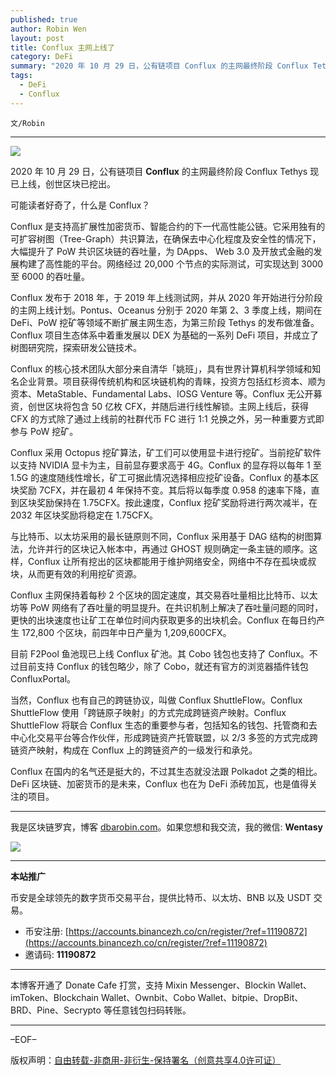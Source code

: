 ```yaml
---
published: true
author: Robin Wen
layout: post
title: Conflux 主网上线了
category: DeFi
summary: "2020 年 10 月 29 日，公有链项目 Conflux 的主网最终阶段 Conflux Tethys 现已上线，创世区块已挖出。目前 F2Pool 鱼池现已上线 Conflux 矿池。其 Cobo 钱包也支持了 Conflux。不过目前支持 Conflux 的钱包略少，除了 Cobo，就还有官方的浏览器插件钱包 ConfluxPortal。Conflux 在国内的名气还是挺大的，不过其生态就没法跟 Polkadot 之类的相比。DeFi 区块链、加密货币的是未来，Conflux 也在为 DeFi 添砖加瓦，也是值得关注的项目。"
tags:
  - DeFi
  - Conflux
---
```


`文/Robin`

***

![](https://cdn.dbarobin.com/u304o62.png)

2020 年 10 月 29 日，公有链项目 **Conflux** 的主网最终阶段 Conflux Tethys 现已上线，创世区块已挖出。

可能读者好奇了，什么是 Conflux？

Conflux 是支持高扩展性加密货币、智能合约的下一代高性能公链。它采用独有的可扩容树图（Tree-Graph）共识算法，在确保去中心化程度及安全性的情况下，大幅提升了 PoW 共识区块链的吞吐量，为 DApps、 Web 3.0 及开放式金融的发展构建了高性能的平台。网络经过 20,000 个节点的实际测试，可实现达到 3000 至 6000 的吞吐量。

Conflux 发布于 2018 年，于 2019 年上线测试网，并从 2020 年开始进行分阶段的主网上线计划。Pontus、Oceanus 分别于 2020 年第 2、3 季度上线，期间在 DeFi、PoW 挖矿等领域不断扩展主网生态，为第三阶段 Tethys 的发布做准备。Conflux 项目生态体系中着重发展以 DEX 为基础的一系列 DeFi 项目，并成立了树图研究院，探索研发公链技术。

Conflux 的核心技术团队大部分来自清华「姚班」，具有世界计算机科学领域和知名企业背景。项目获得传统机构和区块链机构的青睐，投资方包括红杉资本、顺为资本、MetaStable、Fundamental Labs、IOSG Venture 等。Conflux 无公开募资，创世区块将包含 50 亿枚 CFX，并随后进行线性解锁。主网上线后，获得 CFX 的方式除了通过上线前的社群代币 FC 进行 1:1 兑换之外，另一种重要方式即参与 PoW 挖矿。

Conflux 采用 Octopus 挖矿算法，矿工们可以使用显卡进行挖矿。当前挖矿软件以支持 NVIDIA 显卡为主，目前显存要求高于 4G。Conflux 的显存将以每年 1 至 1.5G 的速度随线性增长，矿工可据此情况选择相应挖矿设备。Conflux 的基本区块奖励 7CFX，并在最初 4 年保持不变。其后将以每季度 0.958 的速率下降，直到区块奖励保持在 1.75CFX。按此速度，Conflux 挖矿奖励将进行两次减半，在 2032 年区块奖励将稳定在 1.75CFX。

与比特币、以太坊采用的最长链原则不同，Conflux 采用基于 DAG 结构的树图算法，允许并行的区块记入帐本中，再通过 GHOST 规则确定一条主链的顺序。这样，Conflux 让所有挖出的区块都能用于维护网络安全，网络中不存在孤块或叔块，从而更有效的利用挖矿资源。

Conflux 主网保持着每秒 2 个区块的固定速度，其交易吞吐量相比比特币、以太坊等 PoW 网络有了吞吐量的明显提升。在共识机制上解决了吞吐量问题的同时，更快的出块速度也让矿工在单位时间内获取更多的出块机会。Conflux 在每日约产生 172,800 个区块，前四年中日产量为 1,209,600CFX。

目前 F2Pool 鱼池现已上线 Conflux 矿池。其 Cobo 钱包也支持了 Conflux。不过目前支持 Conflux 的钱包略少，除了 Cobo，就还有官方的浏览器插件钱包 ConfluxPortal。

当然，Conflux 也有自己的跨链协议，叫做 Conflux ShuttleFlow。Conflux ShuttleFlow 使用「跨链原子映射」的方式完成跨链资产映射。Conflux ShuttleFlow 将联合 Conflux 生态的重要参与者，包括知名的钱包、托管商和去中心化交易平台等合作伙伴，形成跨链资产托管联盟，以 2/3 多签的方式完成跨链资产映射，构成在 Conflux 上的跨链资产的一级发行和承兑。

Conflux 在国内的名气还是挺大的，不过其生态就没法跟 Polkadot 之类的相比。DeFi 区块链、加密货币的是未来，Conflux 也在为 DeFi 添砖加瓦，也是值得关注的项目。

***

我是区块链罗宾，博客 [dbarobin.com](https://dbarobin.com/)。如果您想和我交流，我的微信: **Wentasy**

![](https://cdn.dbarobin.com/v4yywe2.png)

***

**本站推广**

币安是全球领先的数字货币交易平台，提供比特币、以太坊、BNB 以及 USDT 交易。

* 币安注册: [https://accounts.binancezh.co/cn/register/?ref=11190872](https://accounts.binancezh.co/cn/register/?ref=11190872)
* 邀请码: **11190872**

***

本博客开通了 Donate Cafe 打赏，支持 Mixin Messenger、Blockin Wallet、imToken、Blockchain Wallet、Ownbit、Cobo Wallet、bitpie、DropBit、BRD、Pine、Secrypto 等任意钱包扫码转账。

<center>
    <div class="--donate-button"
         data-button-id="f8b9df0d-af9a-460d-8258-d3f435445075"
    ></div>
</center>

***

–EOF–

版权声明：[自由转载-非商用-非衍生-保持署名（创意共享4.0许可证）](http://creativecommons.org/licenses/by-nc-nd/4.0/deed.zh)